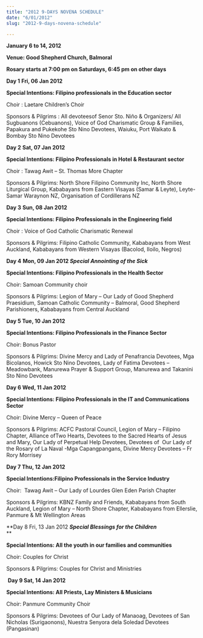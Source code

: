 ```yaml
---
title: "2012 9-DAYS NOVENA SCHEDULE"
date: "6/01/2012"
slug: "2012-9-days-novena-schedule"

---
```


**January 6 to 14, 2012**

**Venue: Good Shepherd Church, Balmoral**

**Rosary starts at 7:00 pm on Saturdays, 6:45 pm on other days**

**Day 1** **Fri, 06 Jan 2012**

**Special Intentions: Filipino professionals in the Education sector**

Choir : Laetare Children’s Choir

Sponsors & Pilgrims : All devoteesof Senor Sto. Niño & Organizers/ All Sugbuanons (Cebuanons), Voice of God Charismatic Group & Families, Papakura and Pukekohe Sto Nino Devotees, Waiuku, Port Waikato & Bombay Sto Nino Devotees

**Day 2** **Sat, 07 Jan 2012**

**Special Intentions: Filipino Professionals in Hotel & Restaurant sector**

Choir : Tawag Awit – St. Thomas More Chapter

Sponsors & Pilgrims: North Shore Filipino Community Inc, North Shore Liturgical Group, Kababayans from Eastern Visayas (Samar & Leyte), Leyte-Samar Waraynon NZ, Organisation of Cordillerans NZ

**Day 3** **Sun, 08 Jan 2012**

**Special Intentions: Filipino Professionals in the Engineering field**

Choir : Voice of God Catholic Charismatic Renewal

Sponsors & Pilgrims: Filipino Catholic Community, Kababayans from West Auckland, Kababayans from Western Visayas (Bacolod, Iloilo, Negros)

**Day 4** **Mon, 09 Jan 2012 _**Special Annointing of the Sick**_**

**Special Intentions: Filipino Professionals in the Health Sector**

Choir: Samoan Community choir

Sponsors & Pilgrims: Legion of Mary – Our Lady of Good Shepherd Praesidium, Samoan Catholic Community – Balmoral, Good Shepherd Parishioners, Kababayans from Central Auckland

**Day 5 Tue, 10 Jan 2012**

**Special Intentions: Filipino Professionals in the Finance Sector**

Choir: Bonus Pastor

Sponsors & Pilgrims: Divine Mercy and Lady of Penafrancia Devotees, Mga Bicolanos, Howick Sto Nino Devotees, Lady of Fatima Devotees – Meadowbank, Manurewa Prayer & Support Group, Manurewa and Takanini Sto Nino Devotees

**Day 6 Wed, 11 Jan 2012**

**Special Intentions: Filipino Professionals in the IT and Communications Sector**

Choir: Divine Mercy – Queen of Peace

Sponsors & Pilgrims: ACFC Pastoral Council, Legion of Mary – Filipino Chapter, Alliance ofTwo Hearts, Devotees to the Sacred Hearts of Jesus and Mary, Our Lady of Perpetual Help Devotees, Devotees of  Our Lady of the Rosary of La Naval -Mga Capangpangans, Divine Mercy Devotees – Fr Rory Morrisey

**Day 7 Thu, 12 Jan 2012**

**Special Intentions:Filipino Professionals in the Service Industry**

Choir:  Tawag Awit – Our Lady of Lourdes Glen Eden Parish Chapter

Sponsors & Pilgrims: KBNZ Family and Friends, Kababayans from South Auckland, Legion of Mary – North Shore Chapter, Kababayans from Ellerslie, Panmure & Mt Wellington Areas

**Day 8 Fri, 13 Jan 2012 _**Special Blessings for the Children**_  
**

**Special Intentions: All the youth in our families and communities**

Choir: Couples for Christ

Sponsors & Pilgrims: Couples for Christ and Ministries

 **Day 9 Sat, 14 Jan 2012**

**Special Intentions: All Priests, Lay Ministers & Musicians**

Choir: Panmure Community Choir

Sponsors & Pilgrims: Devotees of Our Lady of Manaoag, Devotees of San Nicholas (Surigaonons), Nuestra Senyora dela Soledad Devotees (Pangasinan)